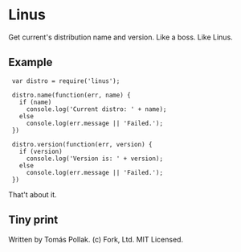 Linus
=====

Get current's distribution name and version. Like a boss. Like Linus.

Example
-------

     var distro = require('linus');

     distro.name(function(err, name) {
       if (name)
         console.log('Current distro: ' + name);
       else
         console.log(err.message || 'Failed.');
     })

     distro.version(function(err, version) {
       if (version)
         console.log('Version is: ' + version);
       else
         console.log(err.message || 'Failed.');
     })

That't about it.

Tiny print
----------

Written by Tomás Pollak. 
(c) Fork, Ltd. MIT Licensed.
